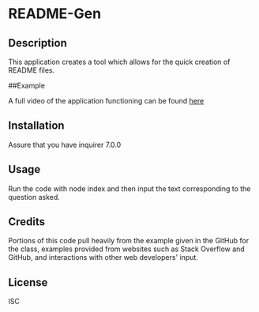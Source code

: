 # README-Gen

## Description

This application creates a tool which allows for the quick creation of README files.

##Example

A full video of the application functioning can be found [here](https://github.com/JBowen96/README-Gen/blob/main/Video/2023-09-25%2011-07-19.mp4)

## Installation
Assure that you have inquirer 7.0.0

## Usage

Run the code with node index and then input the text corresponding to the question asked.

## Credits
Portions of this code pull heavily from the example given in the GitHub for the class, examples provided from websites such as Stack Overflow and GitHub, and interactions with other web developers' input.

## License
ISC
